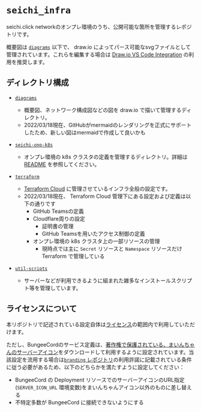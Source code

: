 # `seichi_infra`

seichi.click networkのオンプレ環境のうち、公開可能な箇所を管理するレポジトリです。

概要図は [`diagrams`](./diagrams) 以下で、 draw.io によってパース可能なsvgファイルとして管理されています。これらを編集する場合は [Draw.io VS Code Integration](https://github.com/hediet/vscode-drawio) の利用を推奨します。

## ディレクトリ構成

 - [`diagrams`](./diagrams/)
   - 概要図、ネットワーク構成図などの図を draw.io で描いて管理するディレクトリ。
   - 2022/03/18現在、GitHubがmermaidのレンダリングを正式にサポートしたため、新しい図はmermaidで作成して良いかも
 
 - [`seichi-onp-k8s`](./seichi-onp-k8s/)
   - オンプレ環境の k8s クラスタの定義を管理するディレクトリ。詳細は [README](./seichi-onp-k8s/README.md) を参照してください。

 - [`terraform`](./terraform/)
   - [Terraform Cloud](https://app.terraform.io/app/GiganticMinecraft/workspaces/seichi_infra) に管理させているインフラ全般の設定です。
   - 2022/03/18現在、 Terraform Cloud 管理下にある設定および定義は以下の通りです
     - GitHub Teamsの定義
     - Cloudflare周りの設定
       - 証明書の管理
       - GitHub Teamsを用いたアクセス制御の定義
     - オンプレ環境の k8s クラスタ上の一部リソースの管理
       - 現時点では主に `Secret` リソースと `Namespace` リソースだけ Terraform で管理している

 - [`util-scripts`](./util-scripts/)
   - サーバーなどが利用できるように組まれた雑多なインストールスクリプト等を管理しています。

## ライセンスについて

本リポジトリで記述されている設定自体は[ライセンス](./LICENSE.md)の範囲内で利用していただけます。

ただし、BungeeCordのサービス定義は、[著作権で保護されている、まいんちゃんのサーバーアイコン](https://github.com/GiganticMinecraft/branding)をダウンロードして利用するように設定されています。当該設定を流用する場合は[`branding` レポジトリ](https://github.com/GiganticMinecraft/branding)の利用許諾に記載されている条件に従う必要があるため、以下のどちらかを満たすように設定してください：
 - BungeeCord の Deployment リソースでのサーバーアイコンのURL指定(`SERVER_ICON_URL` 環境変数)をまいんちゃんアイコン以外のものに差し替える
 - 不特定多数が BungeeCord に接続できないようにする
